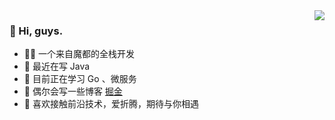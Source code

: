 
<img align="right" src="https://github-readme-stats.vercel.app/api?username=shuai93&show_icons=true">


### 👋 Hi, guys. 

- 👨‍💻‍ 一个来自魔都的全栈开发
- 👀 最近在写 Java
- 🌱 目前正在学习 Go 、微服务
- 💞️ 偶尔会写一些博客 [掘金](https://juejin.cn/user/993614678985085)
- 🤝 喜欢接触前沿技术，爱折腾，期待与你相遇



<!--
**WangDanpeng/WangDanpeng** is a ✨ _special_ ✨ repository because its `README.md` (this file) appears on your GitHub profile.

Here are some ideas to get you started:

- 🔭 I’m currently working on ...
- 🌱 I’m currently learning ...
- 👯 I’m looking to collaborate on ...
- 🤔 I’m looking for help with ...
- 💬 Ask me about ...
- 📫 How to reach me: ...
- 😄 Pronouns: ...
- ⚡ Fun fact: ...
-->
